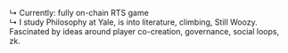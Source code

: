 ↳ Currently: fully on-chain RTS game \
↳ I study Philosophy at Yale, is into literature, climbing, Still Woozy. Fascinated by ideas around player co-creation, governance, social loops, zk. 

